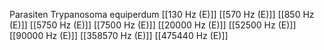 Parasiten Trypanosoma equiperdum
[[130 Hz (E)]]
[[570 Hz (E)]]
[[850 Hz (E)]]
[[5750 Hz (E)]]
[[7500 Hz (E)]]
[[20000 Hz (E)]]
[[52500 Hz (E)]]
[[90000 Hz (E)]]
[[358570 Hz (E)]]
[[475440 Hz (E)]]